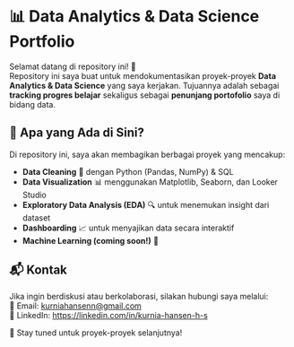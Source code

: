 # 📊 Data Analytics & Data Science Portfolio

Selamat datang di repository ini! 🎯  
Repository ini saya buat untuk mendokumentasikan proyek-proyek **Data Analytics & Data Science** yang saya kerjakan. Tujuannya adalah sebagai **tracking progres belajar** sekaligus sebagai **penunjang portofolio** saya di bidang data.  

## 🚀 Apa yang Ada di Sini?
Di repository ini, saya akan membagikan berbagai proyek yang mencakup:
- **Data Cleaning** 🧼 dengan Python (Pandas, NumPy) & SQL  
- **Data Visualization** 📊 menggunakan Matplotlib, Seaborn, dan Looker Studio  
- **Exploratory Data Analysis (EDA)** 🔍 untuk menemukan insight dari dataset  
- **Dashboarding** 📈 untuk menyajikan data secara interaktif  
- **Machine Learning (coming soon!)** 🤖  

## 📬 Kontak
Jika ingin berdiskusi atau berkolaborasi, silakan hubungi saya melalui:  
📧 Email: kurniahansenn@gmail.com  
🔗 LinkedIn: https://linkedin.com/in/kurnia-hansen-h-s  

🚀 Stay tuned untuk proyek-proyek selanjutnya!  
